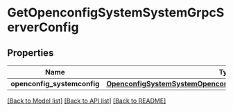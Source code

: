 # GetOpenconfigSystemSystemGrpcServerConfig

## Properties
Name | Type | Description | Notes
------------ | ------------- | ------------- | -------------
**openconfig_systemconfig** | [**OpenconfigSystemSystemOpenconfigsystemsystemGrpcserverConfig**](OpenconfigSystemSystemOpenconfigsystemsystemGrpcserverConfig.md) |  | [optional] 

[[Back to Model list]](../README.md#documentation-for-models) [[Back to API list]](../README.md#documentation-for-api-endpoints) [[Back to README]](../README.md)


